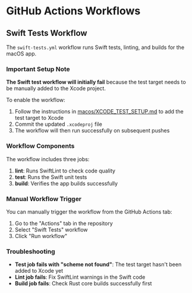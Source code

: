 # GitHub Actions Workflows

## Swift Tests Workflow

The `swift-tests.yml` workflow runs Swift tests, linting, and builds for the macOS app.

### Important Setup Note

**The Swift test workflow will initially fail** because the test target needs to be manually added to the Xcode project. 

To enable the workflow:

1. Follow the instructions in [macos/XCODE_TEST_SETUP.md](../../macos/XCODE_TEST_SETUP.md) to add the test target to Xcode
2. Commit the updated `.xcodeproj` file
3. The workflow will then run successfully on subsequent pushes

### Workflow Components

The workflow includes three jobs:

1. **lint**: Runs SwiftLint to check code quality
2. **test**: Runs the Swift unit tests
3. **build**: Verifies the app builds successfully

### Manual Workflow Trigger

You can manually trigger the workflow from the GitHub Actions tab:
1. Go to the "Actions" tab in the repository
2. Select "Swift Tests" workflow
3. Click "Run workflow"

### Troubleshooting

- **Test job fails with "scheme not found"**: The test target hasn't been added to Xcode yet
- **Lint job fails**: Fix SwiftLint warnings in the Swift code
- **Build job fails**: Check Rust core builds successfully first
